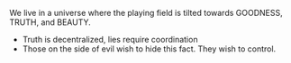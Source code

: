 We live in a universe where the playing field is tilted towards GOODNESS, TRUTH, and BEAUTY.

- Truth is decentralized, lies require coordination 
- Those on the side of evil wish to hide this fact. They wish to control. 